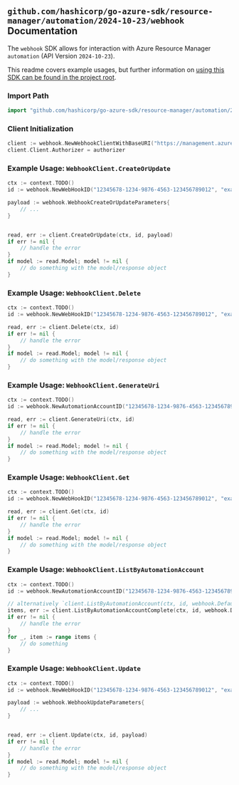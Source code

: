 
## `github.com/hashicorp/go-azure-sdk/resource-manager/automation/2024-10-23/webhook` Documentation

The `webhook` SDK allows for interaction with Azure Resource Manager `automation` (API Version `2024-10-23`).

This readme covers example usages, but further information on [using this SDK can be found in the project root](https://github.com/hashicorp/go-azure-sdk/tree/main/docs).

### Import Path

```go
import "github.com/hashicorp/go-azure-sdk/resource-manager/automation/2024-10-23/webhook"
```


### Client Initialization

```go
client := webhook.NewWebhookClientWithBaseURI("https://management.azure.com")
client.Client.Authorizer = authorizer
```


### Example Usage: `WebhookClient.CreateOrUpdate`

```go
ctx := context.TODO()
id := webhook.NewWebHookID("12345678-1234-9876-4563-123456789012", "example-resource-group", "automationAccountName", "webHookName")

payload := webhook.WebhookCreateOrUpdateParameters{
	// ...
}


read, err := client.CreateOrUpdate(ctx, id, payload)
if err != nil {
	// handle the error
}
if model := read.Model; model != nil {
	// do something with the model/response object
}
```


### Example Usage: `WebhookClient.Delete`

```go
ctx := context.TODO()
id := webhook.NewWebHookID("12345678-1234-9876-4563-123456789012", "example-resource-group", "automationAccountName", "webHookName")

read, err := client.Delete(ctx, id)
if err != nil {
	// handle the error
}
if model := read.Model; model != nil {
	// do something with the model/response object
}
```


### Example Usage: `WebhookClient.GenerateUri`

```go
ctx := context.TODO()
id := webhook.NewAutomationAccountID("12345678-1234-9876-4563-123456789012", "example-resource-group", "automationAccountName")

read, err := client.GenerateUri(ctx, id)
if err != nil {
	// handle the error
}
if model := read.Model; model != nil {
	// do something with the model/response object
}
```


### Example Usage: `WebhookClient.Get`

```go
ctx := context.TODO()
id := webhook.NewWebHookID("12345678-1234-9876-4563-123456789012", "example-resource-group", "automationAccountName", "webHookName")

read, err := client.Get(ctx, id)
if err != nil {
	// handle the error
}
if model := read.Model; model != nil {
	// do something with the model/response object
}
```


### Example Usage: `WebhookClient.ListByAutomationAccount`

```go
ctx := context.TODO()
id := webhook.NewAutomationAccountID("12345678-1234-9876-4563-123456789012", "example-resource-group", "automationAccountName")

// alternatively `client.ListByAutomationAccount(ctx, id, webhook.DefaultListByAutomationAccountOperationOptions())` can be used to do batched pagination
items, err := client.ListByAutomationAccountComplete(ctx, id, webhook.DefaultListByAutomationAccountOperationOptions())
if err != nil {
	// handle the error
}
for _, item := range items {
	// do something
}
```


### Example Usage: `WebhookClient.Update`

```go
ctx := context.TODO()
id := webhook.NewWebHookID("12345678-1234-9876-4563-123456789012", "example-resource-group", "automationAccountName", "webHookName")

payload := webhook.WebhookUpdateParameters{
	// ...
}


read, err := client.Update(ctx, id, payload)
if err != nil {
	// handle the error
}
if model := read.Model; model != nil {
	// do something with the model/response object
}
```
